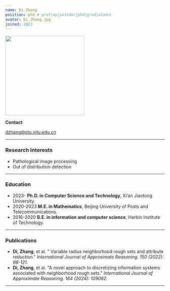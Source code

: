 ```yaml
---
name: Di Zhang
position: phd # prof|ap|postdoc|phd|grad|alumni
avatar: Di_Zhang.jpg
joined: 2023
---
```


<img width="250" src="{{site.baseurl}}/images/people/{{page.avatar}}" data-action="zoom">

**Contact**

<i class="fa fa-envelope-o"></i> <dzhang@stu.xjtu.edu.cn><br>


<hr>

### Research Interests

- Pathological image processing
- Out of distribution detection

<hr>

###  Education

- 2023- **Ph.D. in Computer Science and Technology**, Xi’an Jiaotong University.
- 2020-2023 **M.E. in Mathematics**, Beijing University of Posts and Telecommunications.
- 2016-2020 **B.E. in information and computer science**, Harbin Institute of Technology.

<hr>

### Publications

- **Di, Zhang**, et al. " Variable radius neighborhood rough sets and attribute reduction." _International Journal of Approximate Reasoning. 150 (2022): 98-121_.
- **Di, Zhang**, et al. "A novel approach to discretizing information systems associated with neighborhood rough sets." _International Journal of Approximate Reasoning. 164 (2024): 109062_.

<hr>
